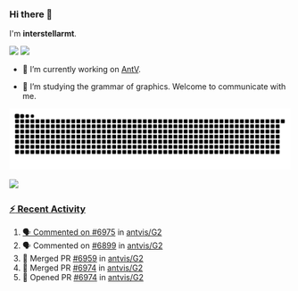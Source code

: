 ### Hi there 👋

I'm **interstellarmt**.

[![](https://img.shields.io/endpoint?url=https://awards.antv.vision/interstellarmt-g2-contributor.json)](https://github.com/antvis/g2)
[![](https://img.shields.io/endpoint?url=https://awards.antv.vision/interstellarmt-gpt-vis-contributor.json)](https://github.com/antvis/gpt-vis)

- 🔭 I’m currently working on [AntV](https://github.com/antvis).

- 📖 I’m studying the grammar of graphics. Welcome to communicate with me.

![](https://raw.githubusercontent.com/interstellarmt/interstellarmt/refs/heads/output/github-contribution-grid-snake.svg)
<div>
  <a href="https://github.com/interstellarmt">
  <img height="180em" src="https://github-readme-stats-eight-theta.vercel.app/api?username=interstellarmt&show_icons=true&include_all_commits=true&count_private=true&theme=tokyonight"/>
</div>
    
### :zap: Recent Activity

<!--START_SECTION:activity-->
1. 🗣 Commented on [#6975](https://github.com/antvis/G2/pull/6975#issuecomment-2938204574) in [antvis/G2](https://github.com/antvis/G2)
2. 🗣 Commented on [#6899](https://github.com/antvis/G2/issues/6899#issuecomment-2938201322) in [antvis/G2](https://github.com/antvis/G2)
3. 🎉 Merged PR [#6959](https://github.com/antvis/G2/pull/6959) in [antvis/G2](https://github.com/antvis/G2)
4. 🎉 Merged PR [#6974](https://github.com/antvis/G2/pull/6974) in [antvis/G2](https://github.com/antvis/G2)
5. 💪 Opened PR [#6974](https://github.com/antvis/G2/pull/6974) in [antvis/G2](https://github.com/antvis/G2)
<!--END_SECTION:activity-->

